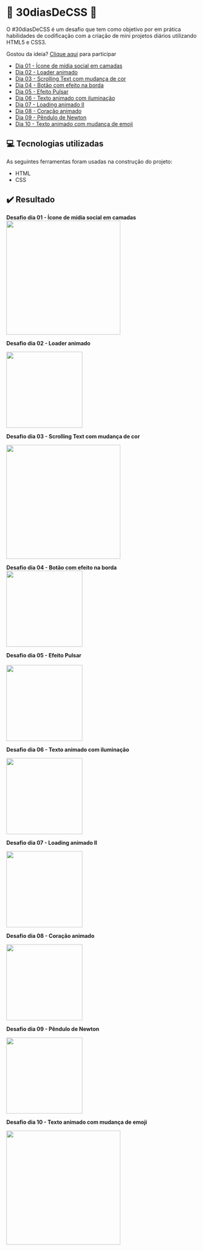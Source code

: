 # 🚀 30diasDeCSS 🚀

O #30diasDeCSS é um desafio que tem como objetivo por em prática habilidades de codificação com a criação de mini projetos diários utilizando HTML5 e CSS3.

Gostou da ideia? 
[Clique aqui](https://github.com/MilenaCarecho/30diasDeCSS/issues/1) para participar 

* [Dia 01 - Ícone de mídia social em camadas](#id01)
* [Dia 02 - Loader animado](#id02)
* [Dia 03 - Scrolling Text com mudança de cor](#id03)
* [Dia 04 - Botão com efeito na borda](#id04)
* [Dia 05 - Efeito Pulsar](#id05)
* [Dia 06 - Texto animado com iluminação](#id06)
* [Dia 07 - Loading animado II](#id07)
* [Dia 08 - Coração animado](#id08)
* [Dia 09 - Pêndulo de Newton](#id09)
* [Dia 10 - Texto animado com mudança de emoji](#id010)

## 💻 Tecnologias utilizadas
As seguintes ferramentas foram usadas na construção do projeto:

- HTML
- CSS

## ✔️ Resultado

**Desafio dia 01 - Ícone de mídia social em camadas <a name="id01"></a>**
<br>
<img width="300px" src="https://user-images.githubusercontent.com/54906981/88053424-26eb9c80-cb32-11ea-93f8-964a155b9856.gif">

**Desafio dia 02 - Loader animado**<a name="id02"></a>

<img width="200x" src="https://user-images.githubusercontent.com/54906981/88062795-ab90e780-cb3f-11ea-8d10-f8aafff68197.gif">

**Desafio dia 03 - Scrolling Text com mudança de cor**<a name="id03"></a>

<img width="300x" src="https://user-images.githubusercontent.com/54906981/88197873-748f0480-cc19-11ea-9f32-25cc50c7cdd0.gif">

**Desafio dia 04 - Botão com efeito na borda<a name="id04"></a>**
<br>
<img width="200px" src="https://user-images.githubusercontent.com/54906981/88250747-ea798700-cc7e-11ea-81b9-be08c740857c.gif">

**Desafio dia 05 - Efeito Pulsar<a name="id05"></a>**<br>
<br>
<img width="200px" src="https://user-images.githubusercontent.com/54906981/88360294-7a850280-cd4b-11ea-8943-11a2d3868d45.gif">

**Desafio dia 06 - Texto animado com iluminação<a name="id06"></a>**
<br>

<img width="200px" src="https://user-images.githubusercontent.com/54906981/88458844-371fb680-ce67-11ea-8a1d-24fdaf5be9b4.gif">

**Desafio dia 07 - Loading animado II <a name="id07"></a>**
<br>

<img width="200px" src="https://user-images.githubusercontent.com/54906981/88498773-76025900-cf9a-11ea-8c50-44da88073aed.gif">

**Desafio dia 08 - Coração animado <a name="id08"></a>**
<br>

<img width="200px" src="https://user-images.githubusercontent.com/54906981/88553860-248ab600-cffc-11ea-9a59-4fe4640b5430.gif">

**Desafio dia 09 - Pêndulo de Newton <a name="id09"></a>**
<br>

<img width="200px" src="https://user-images.githubusercontent.com/54906981/88677603-e35dd900-d0c3-11ea-8b0f-f715ea9d112c.gif">

**Desafio dia 10 - Texto animado com mudança de emoji <a name="id10"></a>**
<br>

<img width="300px" src="https://user-images.githubusercontent.com/54906981/88806758-36e52b00-d187-11ea-9e90-19ccba0f2c79.gif"> 